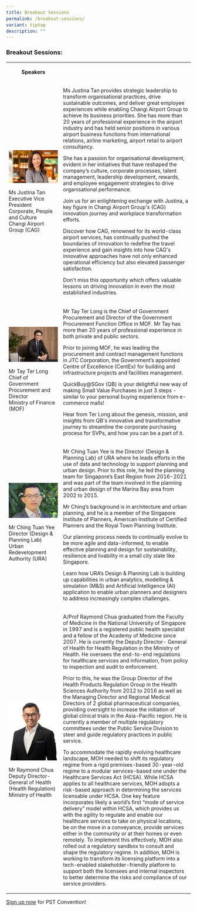 ```yaml
---
title: Breakout Sessions
permalink: /breakout-sessions/
variant: tiptap
description: ""
---
```

<h3>Breakout Sessions:</h3>
<table style="minWidth: 50px">
<colgroup>
<col>
<col>
</colgroup>
<tbody>
<tr>
<th rowspan="1" colspan="1">
<p>Speakers</p>
</th>
<th rowspan="1" colspan="1">
<p></p>
</th>
</tr>
<tr>
<td rowspan="1" colspan="1">
<p></p>
<div class="isomer-image-wrapper">
<img style="width: 100%" height="auto" width="100%" alt="" src="/images/Speaker_JustinaTan.jpg">
</div>
<p>Ms Justina Tan
<br>Executive Vice President
<br>Corporate, People and Culture
<br>Changi Airport Group (CAG)</p>
</td>
<td rowspan="1" colspan="1">
<p>Ms Justina Tan provides strategic leadership to transform organisational
practices, drive sustainable outcomes, and deliver great employee experiences
while enabling Changi Airport Group to achieve its business priorities.
She has more than 20 years of professional experience in the airport industry
and has held senior positions in various airport business functions from
international relations, airline marketing, airport retail to airport consultancy.</p>
<p>She has a passion for organisational development, evident in her initiatives
that have reshaped the company’s culture, corporate processes, talent management,
leadership development, rewards, and employee engagement strategies to
drive organisational performance.</p>
<p>Join us for an enlightening exchange with Justina, a key figure in Changi
Airport Group's (CAG) innovation journey and workplace transformation efforts.</p>
<p>Discover how CAG, renowned for its world-class airport services, has continually
pushed the boundaries of innovation to redefine the travel experience and
gain insights into how CAG's innovative approaches have not only enhanced
operational efficiency but also elevated passenger satisfaction.</p>
<p>Don't miss this opportunity which offers valuable lessons on driving innovation
in even the most established industries.</p>
</td>
</tr>
<tr>
<td rowspan="1" colspan="1">
<div class="isomer-image-wrapper">
<img style="width: 100%" height="auto" width="100%" alt="" src="/images/Speaker_Tay_Ter_Long.jpg">
</div>
<p>Mr Tay Ter Long
<br>Chief of Government
<br>Procurement and Director
<br>Ministry of Finance (MOF)</p>
</td>
<td rowspan="1" colspan="1">
<p>Mr Tay Ter Long is the Chief of Government Procurement and Director of
the Government Procurement Function Office in MOF. Mr Tay has more than
20 years of professional experience in both private and public sectors.</p>
<p>Prior to joining MOF, he was leading the procurement and contract management
functions in JTC Corporation, the Government’s appointed Centre of Excellence
(CentEx) for building and infrastructure projects and facilities management.</p>
<p>QuickBuy@SGov (QB) is your delightful new way of making Small Value Purchases
in just 3 steps - similar to your personal buying experience from e-commerce
malls!</p>
<p>Hear from Ter Long about the genesis, mission, and insights from QB's
innovative and transformative journey to streamline the corporate purchasing
process for SVPs, and how you can be a part of it.</p>
</td>
</tr>
<tr>
<td rowspan="1" colspan="1">
<div class="isomer-image-wrapper">
<img style="width: 100%" height="auto" width="100%" alt="" src="/images/Speaker_ChingTuanYee.jpg">
</div>
<p>Mr Ching Tuan Yee
<br>Director (Design &amp; Planning Lab)
<br>Urban Redevelopment Authority (URA)</p>
</td>
<td rowspan="1" colspan="1">
<p>Mr Ching Tuan Yee is the Director (Design &amp; Planning Lab) of URA where
he leads efforts in the use of data and technology to support planning
and urban design. Prior to this role, he led the planning team for Singapore’s
East Region from 2016-2021 and was part of the team involved in the planning
and urban design of the Marina Bay area from 2002 to 2015.</p>
<p>Mr Ching’s background is in architecture and urban planning, and he is
a member of the Singapore Institute of Planners, American Institute of
Certified Planners and the Royal Town Planning Institute.</p>
<p>Our planning process needs to continually evolve to be more agile and
data-informed, to enable effective planning and design for sustainability,
resilience and livability in a small city state like Singapore.</p>
<p>Learn how URA’s Design &amp; Planning Lab is building up capabilities
in urban analytics, modelling &amp; simulation (M&amp;S) and Artificial
Intelligence (AI) application to enable urban planners and designers to
address increasingly complex challenges.</p>
</td>
</tr>
<tr>
<td rowspan="1" colspan="1">
<p></p>
<div class="isomer-image-wrapper">
<img style="width: 100%" height="auto" width="100%" alt="" src="/images/PSW2024/11_MOH_RaymondChua_short.jpg">
</div>
<p>Mr Raymond Chua
<br>Deputy Director-General of Health (Health Regulation)
<br>Ministry of Health</p>
<p></p>
</td>
<td rowspan="1" colspan="1">
<p>A/Prof Raymond Chua graduated from the Faculty of Medicine in the National
University of Singapore in 1997 and is a registered public health specialist
and a fellow of the Academy of Medicine since 2007. He is currently the
Deputy Director- General of Health for Health Regulation in the Ministry
of Health. He oversees the end-to-end regulations for healthcare services
and information, from policy to inspection and audit to enforcement.</p>
<p>Prior to this, he was the Group Director of the Health Products Regulation
Group in the Health Sciences Authority from 2012 to 2016 as well as the
Managing Director and Regional Medical Directors of 2 global pharmaceutical
companies, providing oversight to increase the initiation of global clinical
trials in the Asia-Pacific region. He is currently a member of multiple
regulatory committees under the Public Service Division to steer and guide
regulatory practices in public service.</p>
<p>To accommodate the rapidly evolving healthcare landscape, MOH needed to
shift its regulatory regime from a rigid premises-based 30-year-old regime
to a modular services-based one under the Healthcare Services Act (HCSA).
While HCSA applies to all healthcare services, MOH adopts a risk-based
approach in determining the services licensable under HCSA. One key feature
incorporates likely a world’s first “mode of service delivery” model within
HCSA, which provides us with the agility to regulate and enable our healthcare
services to take on physical locations, be on the move in a conveyance,
provide services either in the community or at their homes or even remotely.
To implement this effectively, MOH also rolled out a regulatory sandbox
to consult and shape the regulatory regime. In addition, MOH is working
to transform its licensing platform into a tech-enabled stakeholder-friendly
platform to support both the licensees and internal inspectors to better
determine the risks and compliance of our service providers.</p>
</td>
</tr>
</tbody>
</table>
<p><a href="https://go.gov.sg/psw2024reg" rel="noopener noreferrer nofollow" target="_blank">Sign up now</a> for
PST Convention!</p>